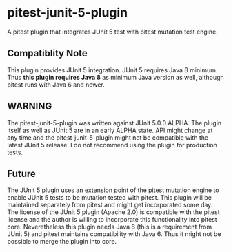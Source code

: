 # pitest-junit-5-plugin
A pitest plugin that integrates JUnit 5 test with pitest mutation test engine.


## Compatiblity Note
This plugin provides JUnit 5 integration.
JUnit 5 requires Java 8 minimum. 
Thus **this plugin requires Java 8** as minimum Java version as well, although pitest runs with Java 6 and newer.


## WARNING
The pitest-junit-5-plugin was written against JUnit 5.0.0.ALPHA.
The plugin itself as well as JUnit 5 are in an early ALPHA state.
API might change at any time and the pitest-junit-5-plugin might not be compatible with the latest JUnit 5 release.
I do not recommend using the plugin for production tests.




## Future
The JUnit 5 plugin uses an extension point of the pitest mutation engine to enable JUnit 5 tests to be mutation tested with pitest.
This plugin will be maintained separately from pitest and might get incorporated some day.
The license of the JUnit 5 plugin (Apache 2.0) is compatible with the pitest license and the author is willing to incorporate this functionality into pitest core.
Neveretheless this plugin needs Java 8 (this is a requirement from JUnit 5) and pitest maintains compatibility with Java 6.
Thus it might not be possible to merge the plugin into core.
